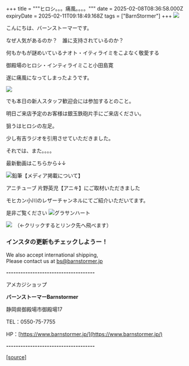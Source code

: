 +++
title = """ヒロシ。。。痛風。。。。"""
date = 2025-02-08T08:36:58.000Z
expiryDate = 2025-02-11T09:18:49.168Z
tags = ["BarnStormer"]
+++
[![](https://stat.ameba.jp/user_images/20231023/16/barnstormer-go/b2/03/p/o0420015015354743273.png)](https://ameblo.jp/barnstormer-go/entry-12825670498.html)

こんにちは、バーンストーマーです。

なぜ人気があるのか？　誰に支持されているのか？

何もかもが謎めいているナオト・イティライミをこよなく敬愛する

御殿場のヒロシ・インティライミこと小田島寛

遂に痛風になってしまったようです。

[![](https://stat.ameba.jp/user_images/20250208/17/barnstormer-go/34/5d/j/o0466070015541970316.jpg)](https://stat.ameba.jp/user_images/20250208/17/barnstormer-go/34/5d/j/o0466070015541970316.jpg)

でも本日の新人スタッフ歓迎会には参加するとのこと。

明日ご来店予定のお客様は銀玉鉄砲片手にご来店ください。

狙うはヒロシの左足。

少し有吉ラジオを引用させていただきました。

それでは、また。。。。

最新動画はこちらから↓↓

![鉛筆](https://stat100.ameba.jp/blog/ucs/img/char/char3/519.png)【メディア掲載について】

アニチューブ 片野英児【アニキ】にご取材いただきました

モヒカン小川のレザーチャンネルにてご紹介いただいてます。

是非ご覧ください ![グラサンハート](https://stat100.ameba.jp/blog/ucs/img/char/char3/148.png)

[![](https://stat.ameba.jp/user_images/20230412/16/barnstormer-go/6a/23/p/o0108010815269242493.png)](https://www.instagram.com/barnstormer_daily/)　（←クリックするとリンク先へ飛べます）

### インスタの更新もチェックしようー！

We also accept international shipping,  
Please contact us at bs@barnstormer.jp

**\-------------------------------------**

アメカジショップ

**バーンストーマーBarnstormer**

静岡県御殿場市御殿場17

TEL：0550-75-7755

HP：[https://www.barnstormer.jp/](https://www.barnstormer.jp/)

**\-------------------------------------**

[[source]](https://ameblo.jp/barnstormer-go/entry-12885649823.html)
